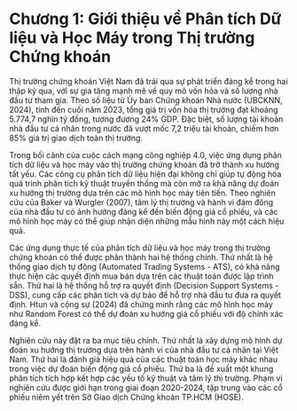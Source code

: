 # Chương 1: Giới thiệu về Phân tích Dữ liệu và Học Máy trong Thị trường Chứng khoán

Thị trường chứng khoán Việt Nam đã trải qua sự phát triển đáng kể trong hai thập kỷ qua, với sự gia tăng mạnh mẽ về quy mô vốn hóa và số lượng nhà đầu tư tham gia. Theo số liệu từ Ủy ban Chứng khoán Nhà nước (UBCKNN, 2024), tính đến cuối năm 2023, tổng giá trị vốn hóa thị trường đạt khoảng 5.774,7 nghìn tỷ đồng, tương đương 24% GDP. Đặc biệt, số lượng tài khoản nhà đầu tư cá nhân trong nước đã vượt mốc 7,2 triệu tài khoản, chiếm hơn 85% giá trị giao dịch toàn thị trường.

Trong bối cảnh của cuộc cách mạng công nghiệp 4.0, việc ứng dụng phân tích dữ liệu và học máy vào thị trường chứng khoán đã trở thành xu hướng tất yếu. Các công cụ phân tích dữ liệu hiện đại không chỉ giúp tự động hóa quá trình phân tích kỹ thuật truyền thống mà còn mở ra khả năng dự đoán xu hướng thị trường dựa trên các mô hình học máy tiên tiến. Theo nghiên cứu của Baker và Wurgler (2007), tâm lý thị trường và hành vi đám đông của nhà đầu tư có ảnh hưởng đáng kể đến biến động giá cổ phiếu, và các mô hình học máy có thể giúp nhận diện những mẫu hình này một cách hiệu quả.

Các ứng dụng thực tế của phân tích dữ liệu và học máy trong thị trường chứng khoán có thể được phân thành hai hệ thống chính. Thứ nhất là hệ thống giao dịch tự động (Automated Trading Systems - ATS), có khả năng thực hiện các quyết định mua bán dựa trên các thuật toán được lập trình sẵn. Thứ hai là hệ thống hỗ trợ ra quyết định (Decision Support Systems - DSS), cung cấp các phân tích và dự báo để hỗ trợ nhà đầu tư đưa ra quyết định. Htun và cộng sự (2024) đã chứng minh rằng các mô hình học máy như Random Forest có thể dự đoán xu hướng giá cổ phiếu với độ chính xác đáng kể.

Nghiên cứu này đặt ra ba mục tiêu chính. Thứ nhất là xây dựng mô hình dự đoán xu hướng thị trường dựa trên hành vi của nhà đầu tư cá nhân tại Việt Nam. Thứ hai là đánh giá hiệu quả của các thuật toán học máy khác nhau trong việc dự đoán biến động giá cổ phiếu. Thứ ba là đề xuất một khung phân tích tích hợp kết hợp các yếu tố kỹ thuật và tâm lý thị trường. Phạm vi nghiên cứu được giới hạn trong giai đoạn 2020-2024, tập trung vào các cổ phiếu niêm yết trên Sở Giao dịch Chứng khoán TP.HCM (HOSE).